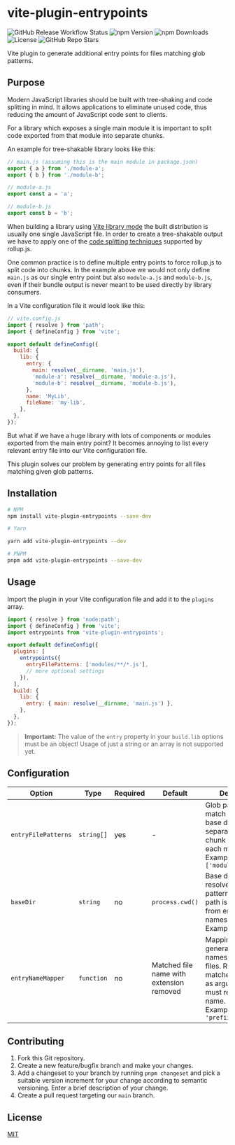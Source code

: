 # vite-plugin-entrypoints

![GitHub Release Workflow Status](https://img.shields.io/github/actions/workflow/status/georgwittberger/vite-plugin-entrypoints/release.yml?branch=main)
![npm Version](https://img.shields.io/npm/v/vite-plugin-entrypoints)
![npm Downloads](https://img.shields.io/npm/dw/vite-plugin-entrypoints)
![License](https://img.shields.io/github/license/georgwittberger/vite-plugin-entrypoints)
![GitHub Repo Stars](https://img.shields.io/github/stars/georgwittberger/vite-plugin-entrypoints?style=social)

Vite plugin to generate additional entry points for files matching glob patterns.

## Purpose

Modern JavaScript libraries should be built with tree-shaking and code splitting in mind. It allows applications to eliminate unused code, thus reducing the amount of JavaScript code sent to clients.

For a library which exposes a single main module it is important to split code exported from that module into separate chunks.

An example for tree-shakable library looks like this:

```js
// main.js (assuming this is the main module in package.json)
export { a } from './module-a';
export { b } from './module-b';

// module-a.js
export const a = 'a';

// module-b.js
export const b = 'b';
```

When building a library using [Vite library mode](https://vitejs.dev/guide/build.html#library-mode) the built distribution is usually one single JavaScript file. In order to create a tree-shakable output we have to apply one of the [code splitting techniques](https://rollupjs.org/guide/en/#code-splitting) supported by rollup.js.

One common practice is to define multiple entry points to force rollup.js to split code into chunks. In the example above we would not only define `main.js` as our single entry point but also `module-a.js` and `module-b.js`, even if their bundle output is never meant to be used directly by library consumers.

In a Vite configuration file it would look like this:

```js
// vite.config.js
import { resolve } from 'path';
import { defineConfig } from 'vite';

export default defineConfig({
  build: {
    lib: {
      entry: {
        main: resolve(__dirname, 'main.js'),
        'module-a': resolve(__dirname, 'module-a.js'),
        'module-b': resolve(__dirname, 'module-b.js'),
      },
      name: 'MyLib',
      fileName: 'my-lib',
    },
  },
});
```

But what if we have a huge library with lots of components or modules exported from the main entry point? It becomes annoying to list every relevant entry file into our Vite configuration file.

This plugin solves our problem by generating entry points for all files matching given glob patterns.

## Installation

```bash
# NPM
npm install vite-plugin-entrypoints --save-dev

# Yarn

yarn add vite-plugin-entrypoints --dev

# PNPM
pnpm add vite-plugin-entrypoints --save-dev
```

## Usage

Import the plugin in your Vite configuration file and add it to the `plugins` array.

```js
import { resolve } from 'node:path';
import { defineConfig } from 'vite';
import entrypoints from 'vite-plugin-entrypoints';

export default defineConfig({
  plugins: [
    entrypoints({
      entryFilePatterns: ['modules/**/*.js'],
      // more optional settings
    }),
  ],
  build: {
    lib: {
      entry: { main: resolve(__dirname, 'main.js') },
    },
  },
});
```

> **Important:** The value of the `entry` property in your `build.lib` options must be an object! Usage of just a string or an array is not supported yet.

## Configuration

| Option              | Type       | Required | Default                                  | Description                                                                                                                                                             |
| ------------------- | ---------- | -------- | ---------------------------------------- | ----------------------------------------------------------------------------------------------------------------------------------------------------------------------- |
| `entryFilePatterns` | `string[]` | yes      | -                                        | Glob patterns to match entry files in base directory. A separate entry chunk is created for each matching file.<br/>Example: `['modules/**/*.js']`                      |
| `baseDir`           | `string`   | no       | `process.cwd()`                          | Base directory to resolve entry file patterns from. This path is stripped from entry file names.<br/>Example: `'src'`                                                   |
| `entryNameMapper`   | `function` | no       | Matched file name with extension removed | Mapping function to generate entry names for entry files. Receives matched file name as argument and must return new file name.<br/>Example: `name => 'prefix/' + name` |

## Contributing

1. Fork this Git repository.
2. Create a new feature/bugfix branch and make your changes.
3. Add a changeset to your branch by running `pnpm changeset` and pick a suitable version increment for your change according to semantic versioning. Enter a brief description of your change.
4. Create a pull request targeting our `main` branch.

## License

[MIT](https://opensource.org/licenses/MIT)
